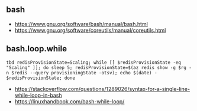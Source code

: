 ## bash

- https://www.gnu.org/software/bash/manual/bash.html
- https://www.gnu.org/software/coreutils/manual/coreutils.html

## bash.loop.while

```
tbd redisProvisionState=Scaling; while [[ $redisProvisionState -eq "Scaling" ]]; do sleep 5; redisProvisionState=$(az redis show -g $rg -n $redis --query provisioningState -otsv); echo $(date) - $redisProvisionState; done
```

- https://stackoverflow.com/questions/1289026/syntax-for-a-single-line-while-loop-in-bash
- https://linuxhandbook.com/bash-while-loop/
